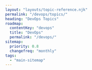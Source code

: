 ```yaml
---
layout: "layouts/topic-reference.njk"
permalink: "/devops/topics/"
heading: "DevOps Topics"
roadmap:
  contentKey: "devops"
  title: "DevOps"
  permalink: "/devops/"
sitemap:
  priority: 0.8
  changefreq: "monthly"
tags:
  - "main-sitemap"
---
```


